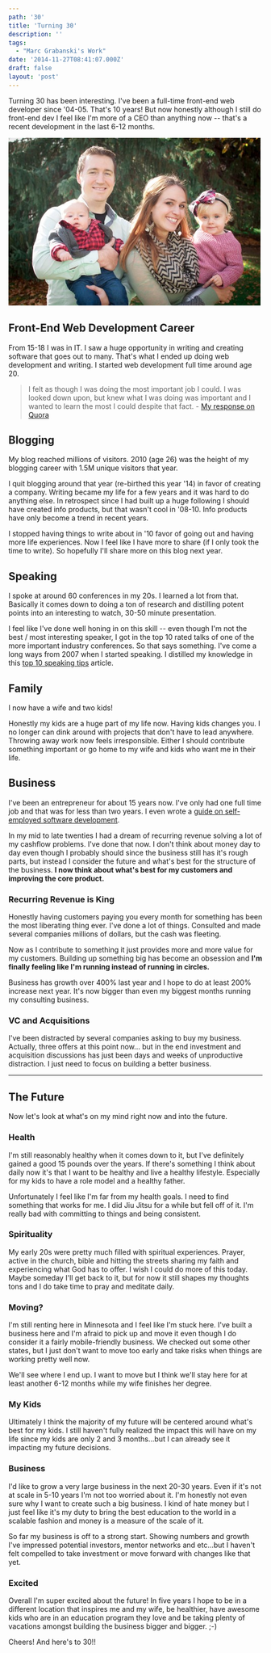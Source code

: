 ```yaml
---
path: '30'
title: 'Turning 30'
description: ''
tags:
  - "Marc Grabanski's Work"
date: '2014-11-27T08:41:07.000Z'
draft: false
layout: 'post'
---
```


Turning 30 has been interesting. I've been a full-time front-end web developer since '04-05. That's 10 years! But now honestly although I still do front-end dev I feel like I'm more of a CEO than anything now -- that's a recent development in the last 6-12 months.

![family-photo](family.jpg)

## Front-End Web Development Career

From 15-18 I was in IT. I saw a huge opportunity in writing and creating software that goes out to many. That's what I ended up doing web development and writing. I started web development full time around age 20.

> I felt as though I was doing the most important job I could. I was looked down upon, but knew what I was doing was important and I wanted to learn the most I could despite that fact. - [My response on Quora](http://qr.ae/piIkg)

## Blogging

My blog reached millions of visitors. 2010 (age 26) was the height of my blogging career with 1.5M unique visitors that year.

I quit blogging around that year (re-birthed this year '14) in favor of creating a company. Writing became my life for a few years and it was hard to do anything else. In retrospect since I had built up a huge following I should have created info products, but that wasn't cool in '08-10. Info products have only become a trend in recent years.

I stopped having things to write about in '10 favor of going out and having more life experiences. Now I feel like I have more to share (if I only took the time to write). So hopefully I'll share more on this blog next year.

## Speaking

I spoke at around 60 conferences in my 20s. I learned a lot from that. Basically it comes down to doing a ton of research and distilling potent points into an interesting to watch, 30-50 minute presentation.

I feel like I've done well honing in on this skill -- even though I'm not the best / most interesting speaker, I got in the top 10 rated talks of one of the more important industry conferences. So that says something. I've come a long ways from 2007 when I started speaking. I distilled my knowledge in this [top 10 speaking tips](/tech-talks/) article.

## Family

I now have a wife and two kids!

Honestly my kids are a huge part of my life now. Having kids changes you. I no longer can dink around with projects that don't have to lead anywhere. Throwing away work now feels irresponsible. Either I should contribute something important or go home to my wife and kids who want me in their life.

## Business

I've been an entrepreneur for about 15 years now. I've only had one full time job and that was for less than two years. I even wrote a [guide on self-employed software development](/self-employed-software-development-guide).

In my mid to late twenties I had a dream of recurring revenue solving a lot of my cashflow problems. I've done that now. I don't think about money day to day even though I probably should since the business still has it's rough parts, but instead I consider the future and what's best for the structure of the business. **I now think about what's best for my customers and improving the core product.**

### Recurring Revenue is King

Honestly having customers paying you every month for something has been the most liberating thing ever. I've done a lot of things. Consulted and made several companies millions of dollars, but the cash was fleeting.

Now as I contribute to something it just provides more and more value for my customers. Building up something big has become an obsession and **I'm finally feeling like I'm running instead of running in circles.**

Business has growth over 400% last year and I hope to do at least 200% increase next year. It's now bigger than even my biggest months running my consulting business.

### VC and Acquisitions

I've been distracted by several companies asking to buy my business. Actually, three offers at this point now... but in the end investment and acquisition discussions has just been days and weeks of unproductive distraction. I just need to focus on building a better business.

---

## The Future

Now let's look at what's on my mind right now and into the future.

### Health

I'm still reasonably healthy when it comes down to it, but I've definitely gained a good 15 pounds over the years. If there's something I think about daily now it's that I want to be healthy and live a healthy lifestyle. Especially for my kids to have a role model and a healthy father.

Unfortunately I feel like I'm far from my health goals. I need to find something that works for me. I did Jiu Jitsu for a while but fell off of it. I'm really bad with committing to things and being consistent.

### Spirituality

My early 20s were pretty much filled with spiritual experiences. Prayer, active in the church, bible and hitting the streets sharing my faith and experiencing what God has to offer. I wish I could do more of this today. Maybe someday I'll get back to it, but for now it still shapes my thoughts tons and I do take time to pray and meditate daily.

### Moving?

I'm still renting here in Minnesota and I feel like I'm stuck here. I've built a business here and I'm afraid to pick up and move it even though I do consider it a fairly mobile-friendly business. We checked out some other states, but I just don't want to move too early and take risks when things are working pretty well now.

We'll see where I end up. I want to move but I think we'll stay here for at least another 6-12 months while my wife finishes her degree.

### My Kids

Ultimately I think the majority of my future will be centered around what's best for my kids. I still haven't fully realized the impact this will have on my life since my kids are only 2 and 3 months...but I can already see it impacting my future decisions.

### Business

I'd like to grow a very large business in the next 20-30 years. Even if it's not at scale in 5-10 years I'm not too worried about it. I'm honestly not even sure why I want to create such a big business. I kind of hate money but I just feel like it's my duty to bring the best education to the world in a scalable fashion and money is a measure of the scale of it.

So far my business is off to a strong start. Showing numbers and growth I've impressed potential investors, mentor networks and etc...but I haven't felt compelled to take investment or move forward with changes like that yet.

### Excited

Overall I'm super excited about the future! In five years I hope to be in a different location that inspires me and my wife, be healthier, have awesome kids who are in an education program they love and be taking plenty of vacations amongst building the business bigger and bigger. ;-)

Cheers! And here's to 30!!
